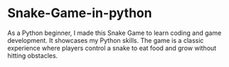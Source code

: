 # Snake-Game-in-python
As a Python beginner, I made this Snake Game to learn coding and game development. It showcases my Python skills. The game is a classic experience where players control a snake to eat food and grow without hitting obstacles.

